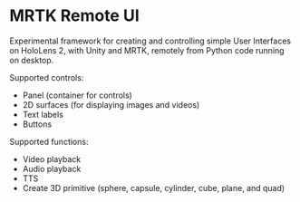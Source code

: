 # MRTK Remote UI
Experimental framework for creating and controlling simple User Interfaces on HoloLens 2, with Unity and MRTK, remotely from Python code running on desktop.

Supported controls:

- Panel (container for controls)
- 2D surfaces (for displaying images and videos)
- Text labels
- Buttons

Supported functions:

- Video playback
- Audio playback
- TTS
- Create 3D primitive (sphere, capsule, cylinder, cube, plane, and quad)

